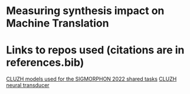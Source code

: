 # Measuring synthesis impact on Machine Translation





# Links to repos used (citations are in references.bib)

[CLUZH models used for the SIGMORPHON 2022 shared tasks](https://github.com/slvnwhrl/sigmorphon2022-models)
[CLUZH neural transducer](https://github.com/slvnwhrl/il-reimplementation.git)